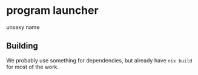 # program launcher

unsexy name

## Building

We probably use something for dependencies, but already have `nix build` for most of the work.
